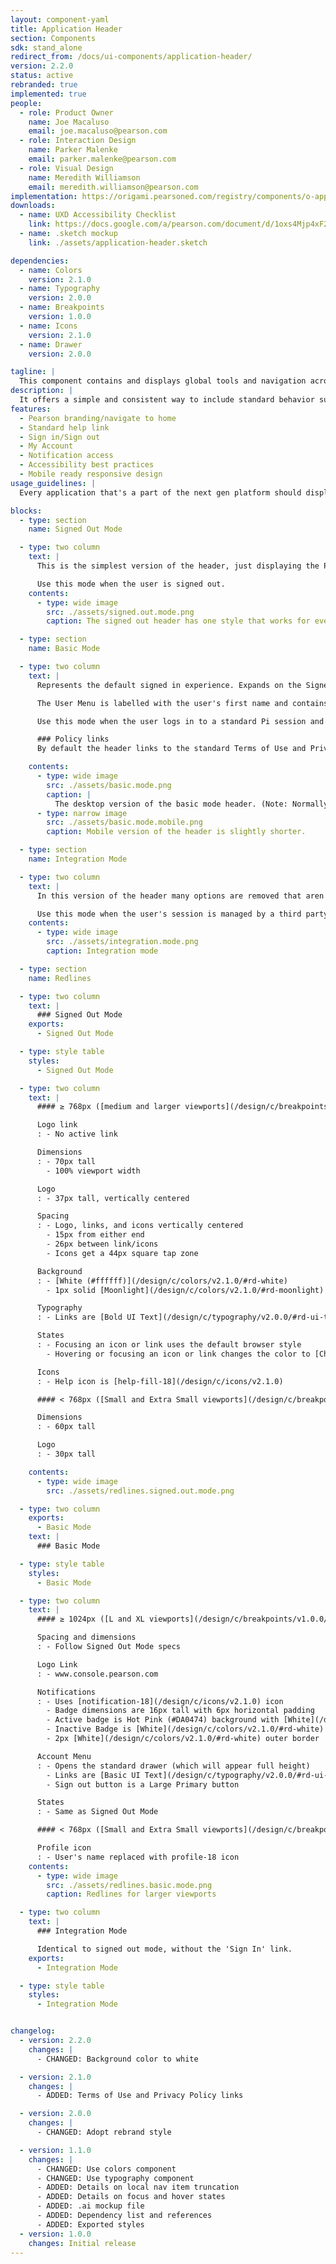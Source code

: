```yaml
---
layout: component-yaml
title: Application Header
section: Components
sdk: stand_alone
redirect_from: /docs/ui-components/application-header/
version: 2.2.0
status: active
rebranded: true
implemented: true
people:
  - role: Product Owner
    name: Joe Macaluso
    email: joe.macaluso@pearson.com
  - role: Interaction Design
    name: Parker Malenke
    email: parker.malenke@pearson.com
  - role: Visual Design
    name: Meredith Williamson
    email: meredith.williamson@pearson.com
implementation: https://origami.pearsoned.com/registry/components/o-app-header
downloads:
  - name: UXD Accessibility Checklist
    link: https://docs.google.com/a/pearson.com/document/d/1oxs4Mjp4xF27v_H7HvyQeonAXhFhKGB3XYQZh2SZ2Gs/edit?usp=sharing
  - name: .sketch mockup
    link: ./assets/application-header.sketch

dependencies:
  - name: Colors
    version: 2.1.0
  - name: Typography
    version: 2.0.0
  - name: Breakpoints
    version: 1.0.0
  - name: Icons
    version: 2.1.0
  - name: Drawer
    version: 2.0.0

tagline: |
  This component contains and displays global tools and navigation across the next gen platform.
description: |
  It offers a simple and consistent way to include standard behavior such as sign in/sign out, help content, notifications, and global navigation. The header can be presented in three different modes depending on the context it's in. A user's first interaction with the header will likely be the [Signed Out Mode](#anonymous-mode) which displays only the most basic information. After signing in, the [Basic Mode](#basic-mode) represents the 'default' header, offering functionality such as account management and sign out. In situations where the user's session is managed by a third party (for example 3PL/LMS integration) the [Integration Mode](#focus-mode) will remove distracting/irrelevant navigation options.
features:
  - Pearson branding/navigate to home
  - Standard help link
  - Sign in/Sign out
  - My Account
  - Notification access
  - Accessibility best practices
  - Mobile ready responsive design
usage_guidelines: |
  Every application that's a part of the next gen platform should display the relevant mode of this header in order to promote a consistent experience.

blocks:
  - type: section
    name: Signed Out Mode

  - type: two column
    text: |
      This is the simplest version of the header, just displaying the Pearson logo (with no link interaction), the help icon, and a Sign In link. The help icon is designed to trigger the [Contextual Help component](/design/c/contextual-help).

      Use this mode when the user is signed out.
    contents:
      - type: wide image
        src: ./assets/signed.out.mode.png
        caption: The signed out header has one style that works for every breakpoint.

  - type: section
    name: Basic Mode

  - type: two column
    text: |
      Represents the default signed in experience. Expands on the Signed Out Mode by making the Pearson Logo a home link (currently [www.console.pearson.com](http://console.pearson.com)) and including the *User Menu*.

      The User Menu is labelled with the user's first name and contains Account Settings, Policy, and Sign Out options. At widths less than 768px the user's name is replaced with a profile icon.

      Use this mode when the user logs in to a standard Pi session and needs a default header experience.

      ### Policy links
      By default the header links to the standard Terms of Use and Privacy Policies. An application may include additional policy links if necessary below these.

    contents:
      - type: wide image
        src: ./assets/basic.mode.png
        caption: |
          The desktop version of the basic mode header. (Note: Normally the mobile view would be used at this width, it has been compressed for illustration purposes.)
      - type: narrow image
        src: ./assets/basic.mode.mobile.png
        caption: Mobile version of the header is slightly shorter.

  - type: section
    name: Integration Mode

  - type: two column
    text: |
      In this version of the header many options are removed that aren't relevant in cases where a user is linking their account to a 3rd party (e.g. BlackBoard, Canvas, or other LMSs). The Logo is no longer a link and the right side of the header only contains a help link.

      Use this mode when the user's session is managed by a third party and the user shouldn't have access to platform session features (e.g. sign out, My Account). Specifically, this applies to 3PL/LMS integration scenarios.
    contents:
      - type: wide image
        src: ./assets/integration.mode.png
        caption: Integration mode

  - type: section
    name: Redlines

  - type: two column
    text: |
      ### Signed Out Mode
    exports:
      - Signed Out Mode

  - type: style table
    styles:
      - Signed Out Mode

  - type: two column
    text: |
      #### ≥ 768px ([medium and larger viewports](/design/c/breakpoints/v1.0.0/#rd-medium))

      Logo link
      : - No active link

      Dimensions
      : - 70px tall
        - 100% viewport width

      Logo
      : - 37px tall, vertically centered

      Spacing
      : - Logo, links, and icons vertically centered
        - 15px from either end
        - 26px between link/icons
        - Icons get a 44px square tap zone

      Background
      : - [White (#ffffff)](/design/c/colors/v2.1.0/#rd-white)
        - 1px solid [Moonlight](/design/c/colors/v2.1.0/#rd-moonlight) bottom border

      Typography
      : - Links are [Bold UI Text](/design/c/typography/v2.0.0/#rd-ui-text-bold) in [Medium Gray](/design/c/colors/v2.1.0/#rd-medium-gray)

      States
      : - Focusing an icon or link uses the default browser style
        - Hovering or focusing an icon or link changes the color to [Charcoal (#252525)](/design/c/colors/v2.1.0/#rd-charcoal)

      Icons
      : - Help icon is [help-fill-18](/design/c/icons/v2.1.0)

      #### < 768px ([Small and Extra Small viewports](/design/c/breakpoints/v1.0.0/#rd-small))

      Dimensions
      : - 60px tall

      Logo
      : - 30px tall

    contents:
      - type: wide image
        src: ./assets/redlines.signed.out.mode.png

  - type: two column
    exports:
      - Basic Mode
    text: |
      ### Basic Mode

  - type: style table
    styles:
      - Basic Mode

  - type: two column
    text: |
      #### ≥ 1024px ([L and XL viewports](/design/c/breakpoints/v1.0.0/#rd-large))

      Spacing and dimensions
      : - Follow Signed Out Mode specs

      Logo Link
      : - www.console.pearson.com

      Notifications
      : - Uses [notification-18](/design/c/icons/v2.1.0) icon
        - Badge dimensions are 16px tall with 6px horizontal padding
        - Active badge is Hot Pink (#DA0474) background with [White](/design/c/colors/v2.1.0/#rd-white) [Small Bold UI Text](/design/c/typography/v2.0.0/#rd-ui-text-small-bold)
        - Inactive Badge is [White](/design/c/colors/v2.1.0/#rd-white) background with [Charcoal](/design/c/colors/v2.1.0/#rd-charcoal) text
        - 2px [White](/design/c/colors/v2.1.0/#rd-white) outer border

      Account Menu
      : - Opens the standard drawer (which will appear full height)
        - Links are [Basic UI Text](/design/c/typography/v2.0.0/#rd-ui-text-basic) with the standard link style
        - Sign out button is a Large Primary button

      States
      : - Same as Signed Out Mode

      #### < 768px ([Small and Extra Small viewports](/design/c/breakpoints/v1.0.0/#rd-small))

      Profile icon
      : - User's name replaced with profile-18 icon
    contents:
      - type: wide image
        src: ./assets/redlines.basic.mode.png
        caption: Redlines for larger viewports

  - type: two column
    text: |
      ### Integration Mode

      Identical to signed out mode, without the 'Sign In' link.
    exports:
      - Integration Mode

  - type: style table
    styles:
      - Integration Mode


changelog:
  - version: 2.2.0
    changes: |
      - CHANGED: Background color to white

  - version: 2.1.0
    changes: |
      - ADDED: Terms of Use and Privacy Policy links

  - version: 2.0.0
    changes: |
      - CHANGED: Adopt rebrand style

  - version: 1.1.0
    changes: |
      - CHANGED: Use colors component
      - CHANGED: Use typography component
      - ADDED: Details on local nav item truncation
      - ADDED: Details on focus and hover states
      - ADDED: .ai mockup file
      - ADDED: Dependency list and references
      - ADDED: Exported styles
  - version: 1.0.0
    changes: Initial release
---
```

